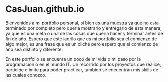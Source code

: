 # CasJuan.github.io

Bienvenidos a mi portfolio personal, si bien es una muestra ya que no esta terminado por completo pero queria mostrarlo y entregarlo de esta manera, ya que es una meta o una de las cosas que queria hacer y terminar antes de fin de año. Espero que este ladrilo que es mi portfolio sea el comienzo de algo mejor, es una frase que es un cliché pero espero que el comienzo de año sea distinto y diferente.

En este portfolio se encuenra un poco de mi vida o mi paso por la programacion o en el mundo IT. Un recorrido por los proyectos que realice, participe o imite para poder practicar, tambien se encuentran mis skills de las cuales conozco.